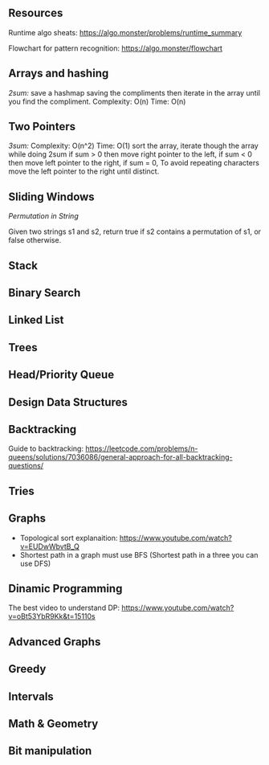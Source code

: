 ## Resources

Runtime algo sheats: https://algo.monster/problems/runtime_summary

Flowchart for pattern recognition: https://algo.monster/flowchart

## Arrays and hashing
*2sum:* save a hashmap saving the compliments then iterate in the array until you find the compliment. Complexity: O(n) Time: O(n) 


## Two Pointers

*3sum:* Complexity: O(n^2) Time: O(1) 
  sort the array, iterate though the array while doing 2sum 
  if sum > 0 then move right pointer to the left, 
  if sum < 0 then move left pointer to the right,
  if sum = 0, To avoid repeating characters move the left pointer to the right until distinct. 

## Sliding Windows

*Permutation in String* 

Given two strings s1 and s2, return true if s2 contains a permutation of s1, or false otherwise.



## Stack

## Binary Search

## Linked List

## Trees 

## Head/Priority Queue

## Design Data Structures

## Backtracking
Guide to backtracking: https://leetcode.com/problems/n-queens/solutions/7036086/general-approach-for-all-backtracking-questions/
## Tries

## Graphs
- Topological sort explanaition: https://www.youtube.com/watch?v=EUDwWbvtB_Q
- Shortest path in a graph must use BFS (Shortest path in a three you can use DFS)

## Dinamic Programming
The best video to understand DP: https://www.youtube.com/watch?v=oBt53YbR9Kk&t=15110s

## Advanced Graphs 

## Greedy

## Intervals

## Math & Geometry

## Bit manipulation


